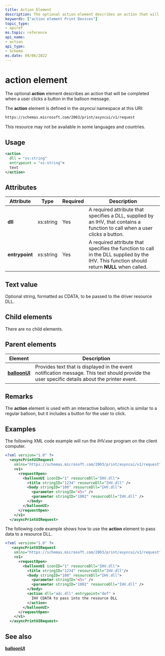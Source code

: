 ```yaml
---
title: Action Element
description: The optional action element describes an action that will be completed when a user clicks a button in the balloon message.
keywords: ["action element Print Devices"]
topic_type:
- apiref
ms.topic: reference
api_name:
- action
api_type:
- Schema
ms.date: 09/06/2022
---
```


# action element

The optional **action** element describes an action that will be completed when a user clicks a button in the balloon message.

The **action** element is defined in the *asyncui* namespace at this URI:

```xml
https://schemas.microsoft.com/2003/print/asyncui/v1/request
```

This resource may not be available in some languages and countries.

## Usage

```xml
<action
  dll = "xs:string"
  entrypoint = "xs:string">
  text
</action>
```

## Attributes

| Attribute | Type | Required | Description |
|--|--|--|--|
| **dll** | xs:string | Yes | A required attribute that specifies a DLL, supplied by an IHV, that contains a function to call when a user clicks a button. |
| **entrypoint** | xs:string | Yes | A required attribute that specifies the function to call in the DLL supplied by the IHV. This function should return **NULL** when called. |

## Text value

Optional string, formatted as CDATA, to be passed to the driver resource DLL.

## Child elements

There are no child elements.

## Parent elements

| Element | Description |
|--|--|
| [**balloonUI**](balloonui.md) | Provides text that is displayed in the event notification message. This text should provide the user specific details about the printer event. |

## Remarks

The **action** element is used with an interactive balloon, which is similar to a regular balloon, but it includes a button for the user to click.

## Examples

The following XML code example will run the *IHV.exe* program on the client computer.

```xml
<?xml version="1.0" ?> 
  <asyncPrintUIRequest
    xmlns="https://schemas.microsoft.com/2003/print/asyncui/v1/request">
    <v1>
      <requestOpen>
        <balloonUI iconID="1" resourceDll="IHV.dll">
          <title stringID="1234" resourceDll="IHV.dll" />
          <body stringID="100" resourceDll="IHV.dll">
            <parameter stringID="<5>" />
            <parameter stringID="1002" resourceDll="IHV.dll" />
          </body>
        </balloonUI>
      </requestOpen>
    </v1>
  </asyncPrintUIRequest>
```

The following code example shows how to use the **action** element to pass data to a resource DLL.

```xml
<?xml version="1.0" ?>
   <asyncPrintUIRequest
    xmlns="https://schemas.microsoft.com/2003/print/asyncui/v1/request">
    <v1>
      <requestOpen>
        <balloonUI iconID="1" resourceDll="IHV.dll">
          <title stringID="1234" resourceDll="IHV.dll"/>
          <body stringID="100" resourceDll="IHV.dll">
            <parameter stringID="<5>" />
            <parameter stringID="1002" resourceDll="IHV.dll" />
          </body>
          <action dll="adc.dll" entrypoint="def" >
            IHV CDATA to pass into the resource DLL
          </action>
        </balloonUI>
      </requestOpen>
    </v1>
  </asyncPrintUIRequest>
```

## See also

[**balloonUI**](balloonui.md)
